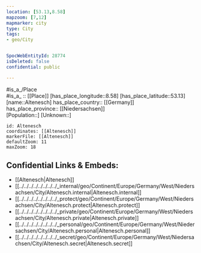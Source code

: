 ```yaml
---
location: [53.13,8.58] 
mapzoom: [7,12] 
mapmarker: city 
type: City
tags:
- geo/City


SpocWebEntityId: 28774
isDeleted: false
confidential: public

---
```

#is_a_/Place  
#is_a_ :: [[Place]] 
[has_place_longitude::8.58] 
[has_place_latitude::53.13] 
[name::Altenesch] 
has_place_country:: [[Germany]]  
has_place_province:: [[Niedersachsen]]  
[Population::] 
[Unknown::] 


```leaflet
id: Altenesch
coordinates: [[Altenesch]] 
markerFile: [[Altenesch]] 
defaultZoom: 11 
maxZoom: 18
```


## Confidential Links & Embeds: 
- [[Altenesch|Altenesch]]  
- [[../../../../../../../../_internal/geo/Continent/Europe/Germany/West/Niedersachsen/City/Altenesch.internal|Altenesch.internal]] 
- [[../../../../../../../../_protect/geo/Continent/Europe/Germany/West/Niedersachsen/City/Altenesch.protect|Altenesch.protect]] 
- [[../../../../../../../../_private/geo/Continent/Europe/Germany/West/Niedersachsen/City/Altenesch.private|Altenesch.private]] 
- [[../../../../../../../../_personal/geo/Continent/Europe/Germany/West/Niedersachsen/City/Altenesch.personal|Altenesch.personal]] 
- [[../../../../../../../../_secret/geo/Continent/Europe/Germany/West/Niedersachsen/City/Altenesch.secret|Altenesch.secret]] 

